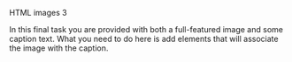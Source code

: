 HTML images 3

In this final task you are provided with both a full-featured image and some caption text. What you need to do here is add elements that will associate the image with the caption.
